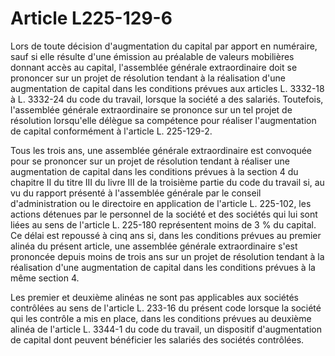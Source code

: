 # Article L225-129-6

Lors de toute décision d'augmentation du capital par apport en numéraire, sauf si elle résulte d'une émission au préalable de valeurs mobilières donnant accès au capital, l'assemblée générale extraordinaire doit se prononcer sur un projet de résolution tendant à la réalisation d'une augmentation de capital dans les conditions prévues aux articles L. 3332-18 à L. 3332-24 du code du travail, lorsque la société a des salariés. Toutefois, l'assemblée générale extraordinaire se prononce sur un tel projet de résolution lorsqu'elle délègue sa compétence pour réaliser l'augmentation de capital conformément à l'article L. 225-129-2.

Tous les trois ans, une assemblée générale extraordinaire est convoquée pour se prononcer sur un projet de résolution tendant à réaliser une augmentation de capital dans les conditions prévues à la section 4 du chapitre II du titre III du livre III de la troisième partie du code du travail si, au vu du rapport présenté à l'assemblée générale par le conseil d'administration ou le directoire en application de l'article L. 225-102, les actions détenues par le personnel de la société et des sociétés qui lui sont liées au sens de l'article L. 225-180 représentent moins de 3 % du capital. Ce délai est repoussé à cinq ans si, dans les conditions prévues au premier alinéa du présent article, une assemblée générale extraordinaire s'est prononcée depuis moins de trois ans sur un projet de résolution tendant à la réalisation d'une augmentation de capital dans les conditions prévues à la même section 4.

Les premier et deuxième alinéas ne sont pas applicables aux sociétés contrôlées au sens de l'article L. 233-16 du présent code lorsque la société qui les contrôle a mis en place, dans les conditions prévues au deuxième alinéa de l'article L. 3344-1 du code du travail, un dispositif d'augmentation de capital dont peuvent bénéficier les salariés des sociétés contrôlées.
